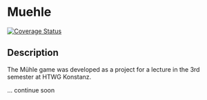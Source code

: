 # Muehle

[![Coverage Status](https://coveralls.io/repos/github/lara00/Muehle/badge.svg?branch=main)](https://coveralls.io/github/lara00/Muehle?branch=main)

## Description

The Mühle game was developed as a project for a lecture in the 3rd semester at HTWG Konstanz.

... continue soon
